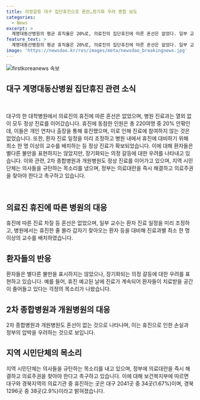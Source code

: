 ```yaml
---
title: 의정갈등 대구 집단휴진으로 혼란…장기화 우려 종합 보도
categories:
  - News
excerpt: >
  계명대동산병원의 평균 휴직율은 20%로, 의료진의 집단휴진에 따른 혼선은 없었다. 일부 교수는 개인 사유로 휴직했으며, 진료 차질은 최소화되었다. 시민단체는 의사들의 집단휴진을 규탄하며, 보건복지부의 조사에 따르면 대구와 경북 지역의 의료기관 중 1.67~2.9%가 휴진했다. 이에도 대구의 5개 상급종합병원은 모두 정상 진료를 이어갔다. 지역 시민사회는 의료대란을 해결하고 의료주권을 찾기를 요구했다.
feature_text: >
  계명대동산병원의 평균 휴직율은 20%로, 의료진의 집단휴진에 따른 혼선은 없었다. 일부 교수는 개인 사유로 휴직했으며, 진료 차질은 최소화되었다. 시민단체는 의사들의 집단휴진을 규탄하며, 보건복지부의 조사에 따르면 대구와 경북 지역의 의료기관 중 1.67~2.9%가 휴진했다. 이에도 대구의 5개 상급종합병원은 모두 정상 진료를 이어갔다. 지역 시민사회는 의료대란을 해결하고 의료주권을 찾기를 요구했다.
image: 'https://newsdao.kr/res/images/meta/newsdao_breakingnews.jpg'
---
```


<p><img src="https://newsdao.kr/res/images/meta/newsdao_breakingnews.jpg" alt="firstkoreanews 속보" /></p>

<h2 data-ke-size="size26">대구 계명대동산병원 집단휴진 관련 소식</h2>

<p data-ke-size="size16">&nbsp;</p>

<p>대구의 한 대학병원에서 의료진의 휴진에 따른 혼선은 없었으며, 병원 진료과는 열외 없이 모두 정상 진료를 이어갔습니다. 휴진에 동참한 인원은 총 220여명 중 20% 안팎인데, 이들은 개인 연차나 출장을 통해 휴진했으며, 이로 인해 진료에 참여하지 않는 것은 없었습니다. 또한, 환자 진료 일정을 미리 조정하고 병원 내에서 휴진에 대비하기 위해 최소 한 명 이상의 교수를 배치하는 등 정상 진료가 확보되었습니다. 이에 대해 환자들은 별다른 불만을 표현하지는 않았지만, 장기화되는 의정 갈등에 대한 우려를 나타내고 있습니다. 이와 관련, 2차 종합병원과 개원병원도 정상 진료를 이어가고 있으며, 지역 시민단체는 의사들을 규탄하는 목소리를 냈으며, 정부는 의료대란을 즉시 해결하고 의료주권을 찾아야 한다고 촉구하고 있습니다.</p></p>

<p data-ke-size="size16">&nbsp;</p>

<h2 data-ke-size="size24">의료진 휴진에 따른 병원의 대응</h2>

<p data-ke-size="size16">휴진에 따른 진료 차질 등 혼선은 없었으며, 일부 교수는 환자 진료 일정을 미리 조정하고, 병원에서는 휴진한 줄 몰라 갑자기 찾아오는 환자 등을 대비해 진료과별 최소 한 명 이상의 교수를 배치하였습니다.</p>

<h2 data-ke-size="size24">환자들의 반응</h2>

<p data-ke-size="size16">환자들은 별다른 불만을 표시하지는 않았으나, 장기화되는 의정 갈등에 대한 우려를 표현하고 있습니다. 예를 들어, 휴진 예고된 날에 진료가 계속되어 환자들이 치료받을 공간이 줄어들고 있다는 걱정의 목소리가 나왔습니다.</p>

<h2 data-ke-size="size24">2차 종합병원과 개원병원의 대응</h2>

<p data-ke-size="size16">2차 종합병원과 개원병원도 혼선이 없는 것으로 나타나며, 이는 휴진으로 인한 손실과 정부의 압박을 우려하는 것으로 보입니다.</p>

<h2 data-ke-size="size24">지역 시민단체의 목소리</h2>

<p data-ke-size="size16">지역 시민단체는 의사들을 규탄하는 목소리를 내고 있으며, 정부에 의료대란을 즉시 해결하고 의료주권을 찾아야 한다고 촉구하고 있습니다. 이에 대해 보건복지부에 따르면 대구와 경북지역의 의료기관 중 휴진하는 곳은 대구 2041곳 중 34곳(1.67%)이며, 경북 1296곳 중 38곳(2.9%)이라고 밝혀졌습니다.</p>

<p data-ke-size="size16">&nbsp;</p>

